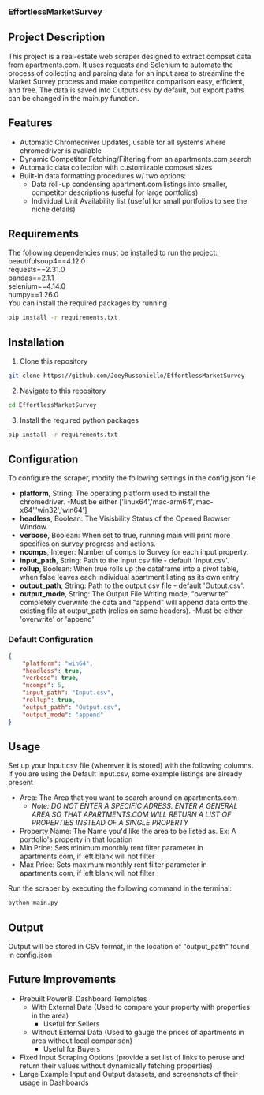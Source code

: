 ### EffortlessMarketSurvey
## Project Description
This project is a real-estate web scraper designed to extract compset data from apartments.com. It uses requests and Selenium to automate the process of collecting and parsing data for an input area to streamline the Market Survey process and make competitor comparison easy, efficient, and free. The data is saved into Outputs.csv by default, but export paths can be changed in the main.py function.

## Features
- Automatic Chromedriver Updates, usable for all systems where chromedriver is available 
- Dynamic Competitor Fetching/Filtering from an apartments.com search
- Automatic data collection with customizable compset sizes
- Built-in data formatting procedures w/ two options: 
    - Data roll-up condensing apartment.com listings into smaller, competitor descriptions (useful for large portfolios)
    - Individual Unit Availability list (useful for small portfolios to see the niche details)
## Requirements 
The following dependencies must be installed to run the project:
    beautifulsoup4==4.12.0\
    requests==2.31.0\
    pandas==2.1.1\
    selenium==4.14.0\
    numpy==1.26.0\
You can install the required packages by running

``` bash
pip install -r requirements.txt
```

## Installation
1. Clone this repository
``` bash
git clone https://github.com/JoeyRussoniello/EffortlessMarketSurvey
```
2. Navigate to this repository
``` bash
cd EffortlessMarketSurvey
```
3. Install the required python packages
``` bash
pip install -r requirements.txt
```

## Configuration
To configure the scraper, modify the following settings in the config.json file

- **platform**, String: The operating platform used to install the chromedriver. 
    -Must be either ['linux64','mac-arm64','mac-x64','win32','win64']
- **headless**, Boolean: The Visisbility Status of the Opened Browser Window.
- **verbose**, Boolean: When set to true, running main will print more specifics on survey progress and actions.
- **ncomps**, Integer: Number of comps to Survey for each input property.
- **input_path**, String: Path to the input csv file - default 'Input.csv'.
- **rollup**, Boolean: When true rolls up the dataframe into a pivot table, when false leaves each individual apartment listing as its own entry
- **output_path**, String: Path to the output csv file - default 'Output.csv'.
- **output_mode**, String: The Output File Writing mode, "overwrite" completely overwrite the data and "append" will append data onto the existing file at output_path (relies on same headers).
    -Must be either 'overwrite' or 'append'

### Default Configuration
``` json
{
    "platform": "win64",
    "headless": true,
    "verbose": true,
    "ncomps": 5,
    "input_path": "Input.csv",
    "rollup": true,
    "output_path": "Output.csv",
    "output_mode": "append"
}
```

## Usage
Set up your Input.csv file (wherever it is stored) with the following columns. If you are using the Default Input.csv, some example listings are already present
- Area: The Area that you want to search around on apartments.com
    - *Note: DO NOT ENTER A SPECIFIC ADRESS. ENTER A GENERAL AREA SO THAT APARTMENTS.COM WILL RETURN A LIST OF PROPERTIES INSTEAD OF A SINGLE PROPERTY*
- Property Name: The Name you'd like the area to be listed as. Ex: A portfolio's property in that location
- Min Price: Sets minimum monthly rent filter parameter in apartments.com, if left blank will not filter
- Max Price: Sets maximum monthly rent filter parameter in apartments.com, if left blank will not filter

Run the scraper by executing the following command in the terminal:
``` bash
python main.py
```
## Output
Output will be stored in CSV format, in the location of "output_path" found in config.json

## Future Improvements
- Prebuilt PowerBI Dashboard Templates
    - With External Data (Used to compare your property with properties in the area)
        - Useful for Sellers
    - Without External Data (Used to gauge the prices of apartments in area without local comparison)
        - Useful for Buyers
- Fixed Input Scraping Options (provide a set list of links to peruse and return their values without dynamically fetching properties)
- Large Example Input and Output datasets, and screenshots of their usage in Dashboards
